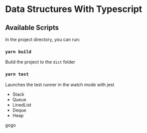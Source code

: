 # Data Structures With Typescript

## Available Scripts

In the project directory, you can run:

### `yarn build`

Build the project to the `dist` folder

### `yarn test`

Launches the test runner in the watch mode with jest

- Stack
- Queue
- LinedList
- Deque
- Heap


gogo